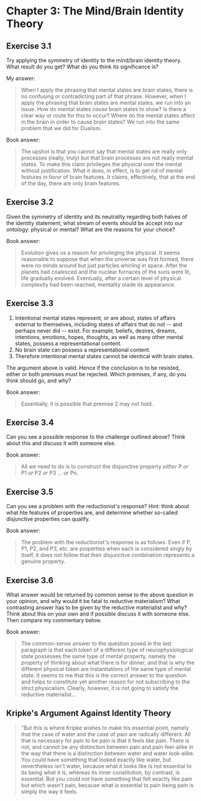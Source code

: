 # Chapter 3: The Mind/Brain Identity Theory

## Exercise 3.1

Try applying the symmetry of identity to the mind/brain identity theory. What result do you get? What do you think its significance is?

My answer:

> When I apply the phrasing that mental states are brain states, there is no confusing or contradicting part of that phrase. However, when I apply the phrasing that brain states are mental states, we run into an issue. How do mental states *cause* brain states to show? Is there a clear way or route for this to occur? Where do the mental states affect in the brain in order to cause brain states? We run into the same problem that we did for Dualism.

Book answer:

> The upshot is that you cannot say that mental states are really only processes (really, truly) but that brain processes are not really mental states. To make this claim privileges the physical over the mental without justification. What it does, in effect, is to get rid of mental features in favor of brain features. It claims, effectively, that at the end of the day, there are only brain features.

## Exercise 3.2

Given the symmetry of identity and its neutrality regarding both halves of the identity statement, what stream of events should be accept into our ontology: physical or mental? What are the reasons for your choice?

Book answer:

> Evolution gives us a reason for privileging the physical. It seems reasonable to suppose that when the universe was first formed, there were no minds around but just particles whirling in space. After the planets had coalesced and the nuclear furnaces of the suns were lit, life gradually evolved. Eventually, after a certain level of physical complexity had been reached, mentality made its appearance.

## Exercise 3.3

1. Intentional mental states represent, or are about, states of affairs external to themselves, including states of affairs that do not -- and perhaps never did -- exist. For example, beliefs, desires, dreams, intentions, emotions, hopes, thoughts, as well as many other mental states, possess a representational content.
1. No brain state can possess a representational content.
1. Therefore intentional mental states cannot be identical with brain states.

The argument above is valid. Hence if the conclusion is to be resisted, either or both premises must be rejected. Which premises, if any, do you think should go, and why?

Book answer:

> Essentially, it is possible that premise 2 may not hold.

## Exercise 3.4

Can you see a possible response to the challenge outlined above? Think about this and discuss it with someone else.

Book answer:

> All we need to do is to construct the disjunctive property *either* P *or* P1 *or* P2 *or* P3 ... *or* Pn.

## Exercise 3.5

Can you see a problem with the reductionist's response? Hint: think about what hte features of properties are, and determine whether so-called disjunctive properties can qualify.

Book answer:

> The problem with the reductionist's response is as follows. Even if P, P1, P2, and P3, etc. are properties when each is considered singly by itself, it does not follow that their disjunctive combination represents a genuine property.

## Exercise 3.6

What answer would be returned by common sense to the above question in your opinion, and why would it be fatal to reductive materialism? What contrasting answer has to be given by the reductive materialist and why? Think about this on your own and if possible discuss it with someone else. Then compare my commentary below.

Book answer:

> The common-sense answer to the question posed in the last paragraph is that each token of a different type of neurophysiological state possesses the same type of mental property, namely the property of thinking about what there is for dinner, and that is why the different physical token are instantiations of hte same type of mental state. It seems to me that this is the correct answer to the question and helps to constitute yet another reason for not subscribing to the strict physicalism. Clearly, however, it is not going to satisfy the reductive materialist...

## Kripke's Argument Against Identity Theory

> "But this is where Kripke wishes to make his essential point, namely that the case of water and the case of pain are radically different. All that is necessary for pain to be pain is that it feels like pain. There is not, and cannot be any distinction between pain and pain feel-alike in the way that there is a distinction between water and water look-alike. You could have something that looked exactly like water, but nevertheless isn't water, because what it looks like is not essential to its being what it is, whereas its inner constitution, by contrast, is essential. But you could *not* have something that felt exactly like pain but which wasn't pain, because what is essential to pain being pain is simply the way it feels.
